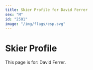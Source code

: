 ```yaml
---
title: Skier Profile for David Ferrer
sex: "M"
id: "2501"
image: "/img/flags/esp.svg" 
---
```


# Skier Profile

This page is for: David Ferrer.
    